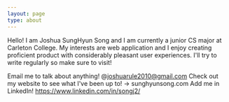 ```yaml
---
layout: page
type: about
---
```


Hello! I am Joshua SungHyun Song and I am currently a junior CS major at Carleton College.
My interests are web application and I enjoy creating proficient product with considerably pleasant user experiences.
I'll try to write regularly so make sure to visit!    

Email me to talk about anything! @joshuarule2010@gmail.com
Check out my website to see what I've been up to! -> sunghyunsong.com 
Add me in LinkedIn! https://www.linkedin.com/in/songj2/
